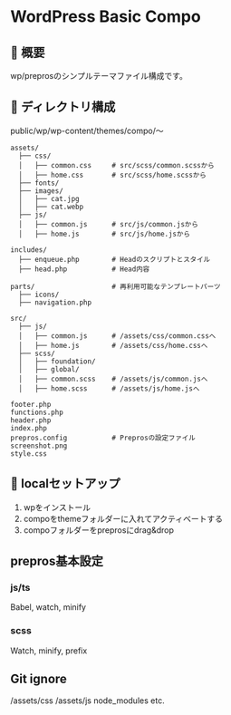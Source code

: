 # WordPress Basic Compo

## 📌 概要
wp/preprosのシンプルテーマファイル構成です。

## 📂 ディレクトリ構成
public/wp/wp-content/themes/compo/〜
```
assets/                  
  ├── css/               
  │   ├── common.css     # src/scss/common.scssから
  │   ├── home.css       # src/scss/home.scssから
  ├── fonts/             
  ├── images/            
  │   ├── cat.jpg        
  │   ├── cat.webp       
  ├── js/                
  │   ├── common.js      # src/js/common.jsから
  │   ├── home.js        # src/js/home.jsから

includes/                
  ├── enqueue.php        # Headのスクリプトとスタイル
  ├── head.php           # Head内容

parts/                   # 再利用可能なテンプレートパーツ
  ├── icons/             
  ├── navigation.php     

src/                     
  ├── js/                
  │   ├── common.js      # /assets/css/common.cssへ
  │   ├── home.js        # /assets/css/home.cssへ
  ├── scss/              
  │   ├── foundation/    
  │   ├── global/        
  │   ├── common.scss    # /assets/js/common.jsへ
  │   ├── home.scss      # /assets/js/home.jsへ

footer.php               
functions.php            
header.php               
index.php                
prepros.config           # Preprosの設定ファイル
screenshot.png           
style.css                
```

## 🚀 localセットアップ
1. wpをインストール
2. compoをthemeフォルダーに入れてアクティベートする
3. compoフォルダーをpreprosにdrag&drop

## prepros基本設定
### js/ts
Babel, watch, minify
### scss
Watch, minify, prefix

## Git ignore
/assets/css
/assets/js
node_modules etc.
